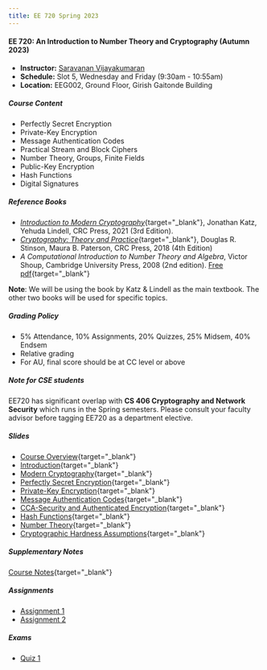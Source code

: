 ```yaml
---
title: EE 720 Spring 2023
---
```


#### EE 720: An Introduction to Number Theory and Cryptography (Autumn 2023)

-   **Instructor:** [Saravanan Vijayakumaran](http://www.ee.iitb.ac.in/~sarva)
-   **Schedule:** Slot 5, Wednesday and Friday (9:30am - 10:55am)
-   **Location:** EEG002, Ground Floor, Girish Gaitonde Building

##### Course Content

-   Perfectly Secret Encryption
-   Private-Key Encryption
-   Message Authentication Codes
-   Practical Stream and Block Ciphers
-   Number Theory, Groups, Finite Fields
-   Public-Key Encryption
-   Hash Functions
-   Digital Signatures

##### Reference Books

-   [*Introduction to Modern Cryptography*](https://www.cs.umd.edu/~jkatz/imc.html){target="_blank"}, Jonathan Katz, Yehuda Lindell, CRC Press, 2021 (3rd Edition).
-   [*Cryptography: Theory and Practice*](https://cs.uwaterloo.ca/~dstinson/CTAP4.html){target="_blank"}, Douglas R. Stinson, Maura B. Paterson, CRC Press, 2018 (4th Edition)
-   *A Computational Introduction to Number Theory and Algebra*, Victor Shoup, Cambridge University Press, 2008 (2nd edition). [Free pdf](https://www.shoup.net/ntb/){target="_blank"}

**Note**: We will be using the book by Katz & Lindell as the main textbook. The other two books will be used for specific topics.

##### Grading Policy

-   5% Attendance, 10% Assignments, 20% Quizzes, 25% Midsem, 40% Endsem
-   Relative grading
-   For AU, final score should be at CC level or above

##### Note for CSE students

EE720 has significant overlap with **CS 406 Cryptography and Network Security** which runs in the Spring semesters. Please consult your faculty advisor before tagging EE720 as a department elective.

##### Slides
- [Course Overview](./2023/slides/course-overview.html){target="_blank"}
- [Introduction](./2023/slides/introduction.html){target="_blank"}
- [Modern Cryptography](./2023/slides/modern-cryptography.html){target="_blank"}
- [Perfectly Secret Encryption](./2023/slides/perfectly-secret-encryption.html){target="_blank"}
- [Private-Key Encryption](./2023/slides/private-key-encryption.html){target="_blank"}
- [Message Authentication Codes](./2023/slides/message-authentication-codes.html){target="_blank"}
- [CCA-Security and Authenticated Encryption](./2023/slides/cca-security.html){target="_blank"}
- [Hash Functions](./2023/slides/hash-functions.html){target="_blank"}
- [Number Theory](./2023/slides/number-theory.html){target="_blank"}
- [Cryptographic Hardness Assumptions](./2023/slides/hardness-assumptions.html){target="_blank"}

##### Supplementary Notes

[Course Notes](./2023/notes/ee720-notes.pdf){target="_blank"}

##### Assignments
  - [Assignment 1](/courses/EE720/2023/assignments/assignment1.pdf)
  - [Assignment 2](/courses/EE720/2023/assignments/assignment2.pdf)

##### Exams
  - [Quiz 1](/courses/EE720/2023/exams/quiz1.pdf)
